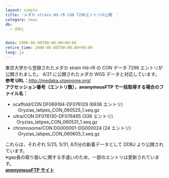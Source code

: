 ```yaml
---
layout: simple
title: 'メダカ strain Hd-rR CON 7296エントリの公開　'
category: news
db:
  - ddbj


date: 2006-06-08T00:00:00+09:00
retire_time: 2006-06-08T00:00:00+09:00
lang: ja
---
```


<html>東京大学から登録されたメダカ strain Hd-rR の CON データ 7296 エントリが公開されました。 4/21 に公開されたメダカ WGS データと対応しています。<br><b>参考 URL：</b><a href="http://medaka.utgenome.org/" target="_blank">http://medaka.utgenome.org/</a><br><b>アクセッション番号（エントリ数），anonymousFTP で一括取得する場合のファイル名：</b>

<ul>
    <li>scaffold/CON DF069194-DF076129 (6936 エントリ) <br>     Oryzias_latipes_CON_060525_1.seq.gz</li>
    <li>ultra/CON DF076130-DF076465 (336 エントリ) <br>    Oryzias_latipes_CON_060531_1.seq.gz</li>
    <li>chromosome/CON DG000001-DG000024 (24 エントリ) <br>     Oryzias_latipes_CON_060605_1.seq.gz </li>
</ul>

<p>これらは，それぞれ 5/25, 5/31, 6/5分の新着データとして DDBJ より公開されています。<br>※gap長の取り扱いに関する手違いのため，一部のエントリは更新されています。<br><b><a href="https://ddbj.nig.ac.jp/public/ddbj_database/mass/Oryzias_latipes_CON/">anonymousFTP サイト</a></b></p>
</html>
